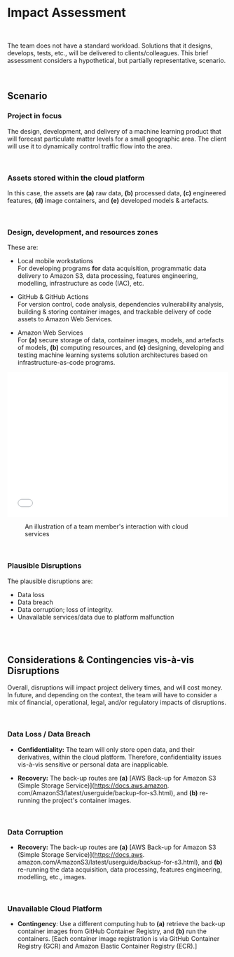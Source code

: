 <br>

# Impact Assessment

<br>

The team does not have a standard workload.  Solutions that it designs, develops, tests, etc., will be delivered to 
clients/colleagues. This brief assessment considers a hypothetical, but partially representative, scenario.

<br>

## Scenario


### Project in focus

The design, development, and delivery of a machine learning product that will forecast particulate matter levels for a small geographic area. The client will use it to dynamically control traffic flow into the area.

<br>

### Assets stored within the cloud platform

In this case, the assets are **(a)** raw data, **(b)** processed data, **\(c\)** engineered features, **(d)** image 
containers, and **(e)** developed models & artefacts.

<br>

### Design, development, and resources zones

These are:

* Local mobile workstations<br>
  For developing programs **for** data acquisition, programmatic data delivery to Amazon S3, data processing, features engineering, modelling, infrastructure as code (IAC), etc.

* GitHub & GitHub Actions<br>
  For version control, code analysis, dependencies vulnerability analysis, building & storing container images, and 
  trackable delivery of code assets to Amazon Web Services.

* Amazon Web Services<br>
  For **(a)** secure storage of data, container images, models, and artefacts of models, **(b)** computing resources, and 
  **\(c\)** designing, developing and testing machine learning systems solution architectures based on infrastructure-as-code programs.

<iframe
style="overflow:hidden; width:100%; height:330px; border:none;"
src="../../../../../assets/beforehand.html"></iframe>
<figure>
<figcaption>An illustration of a team member's interaction with cloud services</figcaption>
</figure>

<br>

### Plausible Disruptions

The plausible disruptions are:

* Data loss
* Data breach
* Data corruption; loss of integrity.
* Unavailable services/data due to platform malfunction


<br>
<br>


## Considerations & Contingencies vis-à-vis Disruptions

Overall, disruptions will impact project delivery times, and will cost money.  In future, and depending on the context, the 
team will have to consider a mix of financial, operational, legal, and/or regulatory impacts of disruptions.

<br>

### Data Loss / Data Breach

* **Confidentiality:** The team will only store open data, and their derivatives, within the cloud platform.  Therefore, 
confidentiality issues vis-à-vis sensitive or personal data are inapplicable.

* **Recovery:** The back-up routes are **(a)** [AWS Back-up for Amazon S3 (Simple Storage Service)](https://docs.aws.amazon.
com/AmazonS3/latest/userguide/backup-for-s3.html), and **(b)** re-running the project's container images.

<br>

### Data Corruption

* **Recovery:** The back-up routes are **(a)** [AWS Back-up for Amazon S3 (Simple Storage Service)](https://docs.aws.
  amazon.com/AmazonS3/latest/userguide/backup-for-s3.html), and **(b)** re-running the data acquisition, data processing, 
  features engineering, modelling, etc., images.

<br>

### Unavailable Cloud Platform

* **Contingency**: Use a different computing hub to **(a)** retrieve the back-up container images from GitHub Container 
  Registry, and **(b)** run the containers. [Each container image registration is via GitHub Container Registry (GCR) and Amazon Elastic Container Registry (ECR).]


<br>
<br>

<br>
<br>

<br>
<br>

<br>
<br>
